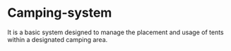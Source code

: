 # Camping-system
It is a basic system designed to manage the placement and usage of tents within a designated camping area.
